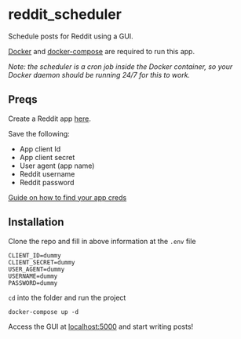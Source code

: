 # reddit_scheduler

Schedule posts for Reddit using a GUI.

[Docker](https://docs.docker.com/get-docker/) and [docker-compose](https://docs.docker.com/compose/install/) are required to run this app.

*Note: the scheduler is a cron job inside the Docker container, so your Docker daemon should be running 24/7 for this to work.*


## Preqs
Create a Reddit app [here](https://www.reddit.com/prefs/apps). 

Save the following:
* App client Id
* App client secret
* User agent (app name)
* Reddit username
* Reddit password

[Guide on how to find your app creds](https://www.geeksforgeeks.org/how-to-get-client_id-and-client_secret-for-python-reddit-api-registration/)

## Installation
Clone the repo and fill in above information at the `.env` file
```
CLIENT_ID=dummy
CLIENT_SECRET=dummy
USER_AGENT=dummy
USERNAME=dummy
PASSWORD=dummy
```

`cd` into the folder and run the project
```shell
docker-compose up -d
```

Access the GUI at [localhost:5000](http://localhost:5000) and start writing posts!
